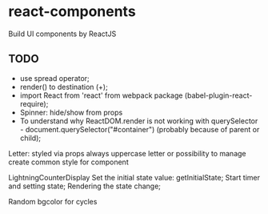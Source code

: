 # react-components
Build UI components by ReactJS

## TODO
* use spread operator; 
* render() to destination (+);
* import React from 'react' from webpack package (babel-plugin-react-require);
* Spinner: hide/show from props
* To understand why ReactDOM.render is not working with querySelector - document.querySelector("#container") (probably because of parent or child); 

Letter:
styled via props
always uppercase letter or possibility to manage
create common style for component

LightningCounterDisplay
Set the initial state value: getInitialState;
Start timer and setting state;
Rendering the state change;

Random bgcolor for cycles
